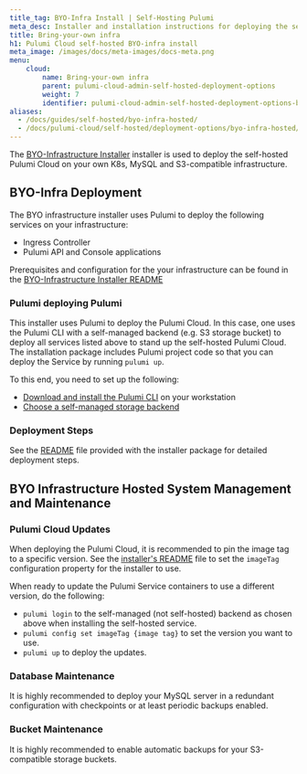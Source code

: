 ```yaml
---
title_tag: BYO-Infra Install | Self-Hosting Pulumi
meta_desc: Installer and installation instructions for deploying the self-hosted Pulumi Cloud on your own K8s, MySQL and S3-compatible infrastructure.
title: Bring-your-own infra
h1: Pulumi Cloud self-hosted BYO-infra install
meta_image: /images/docs/meta-images/docs-meta.png
menu:
    cloud:
        name: Bring-your-own infra
        parent: pulumi-cloud-admin-self-hosted-deployment-options
        weight: 7
        identifier: pulumi-cloud-admin-self-hosted-deployment-options-byo-infra-hosted
aliases:
  - /docs/guides/self-hosted/byo-infra-hosted/
  - /docs/pulumi-cloud/self-hosted/deployment-options/byo-infra-hosted/
---
```


The [BYO-Infrastructure Installer](https://github.com/pulumi/pulumi-self-hosted-installers/tree/master/byo-infra) installer is used to deploy the self-hosted Pulumi Cloud on your own K8s, MySQL and S3-compatible infrastructure.

## BYO-Infra Deployment

The BYO infrastructure installer uses Pulumi to deploy the following services on your infrastructure:

* Ingress Controller
* Pulumi API and Console applications

Prerequisites and configuration for the your infrastructure can be found in the [BYO-Infrastructure Installer README](https://github.com/pulumi/pulumi-self-hosted-installers/tree/master/byo-infra/README.md)

### Pulumi deploying Pulumi

This installer uses Pulumi to deploy the Pulumi Cloud. In this case, one uses the Pulumi CLI with a self-managed backend (e.g. S3 storage bucket) to deploy all services listed above to stand up the self-hosted Pulumi Cloud. The installation package includes Pulumi project code so that you can deploy the Service by running `pulumi up`.

To this end, you need to set up the following:

* [Download and install the Pulumi CLI](/docs/install/) on your workstation
* [Choose a self-managed storage backend](/docs/concepts/state/)

### Deployment Steps

See the [README](https://github.com/pulumi/pulumi-self-hosted-installers/tree/master/byo-infra/README.md) file provided with the installer package for detailed deployment steps.

## BYO Infrastructure Hosted System Management and Maintenance

### Pulumi Cloud Updates

When deploying the Pulumi Cloud, it is recommended to pin the image tag to a specific version. See the [installer's README](https://github.com/pulumi/pulumi-self-hosted-installers/tree/master/byo-infra/README.md) file to set the `imageTag` configuration property for the installer to use.

When ready to update the Pulumi Service containers to use a different version, do the following:

* `pulumi login` to the self-managed (not self-hosted) backend as chosen above when installing the self-hosted service.
* `pulumi config set imageTag {image tag}` to set the version you want to use.
* `pulumi up` to deploy the updates.

### Database Maintenance

It is highly recommended to deploy your MySQL server in a redundant configuration with checkpoints or at least periodic backups enabled.

### Bucket Maintenance

It is highly recommended to enable automatic backups for your S3-compatible storage buckets.
